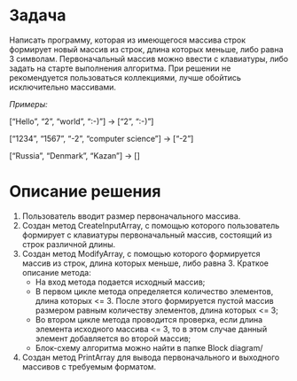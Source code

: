 # Задача
Написать программу, которая из имеющегося массива строк формирует новый массив из строк, длина которых меньше, либо равна 3 символам. Первоначальный массив можно ввести с клавиатуры, либо задать на старте выполнения алгоритма. При решении не рекомендуется пользоваться коллекциями, лучше обойтись исключительно массивами.

*Примеры:*

[“Hello”, “2”, “world”, “:-)”] → [“2”, “:-)”]

[“1234”, “1567”, “-2”, “computer science”] → [“-2”]

[“Russia”, “Denmark”, “Kazan”] → []

# Описание решения
1. Пользователь вводит размер первоначального массива.
2. Создан метод CreateInputArray, с помощью которого пользователь формирует с клавиатуры первоначальный массив, состоящий из строк различной длины.
3. Создан метод ModifyArray, с помощью которого формируется массив из строк, длина которых меньше, либо равна 3. Краткое описание метода:
    - На вход метода подается исходный массив;
    - В первом цикле метода определяется количество элементов, длина которых <= 3. После этого формируется пустой массив размером равным количеству элементов, длина которых <= 3;
    - Во втором цикле метода проводится проверка, если длина элемента исходного массива <= 3, то в этом случае данный элемент добавляется во второй массив;
    - Блок-схему алгоритма можно найти в папке Block diagram/
4. Создан метод PrintArray для вывода первоначального и выходного массивов с требуемым форматом.